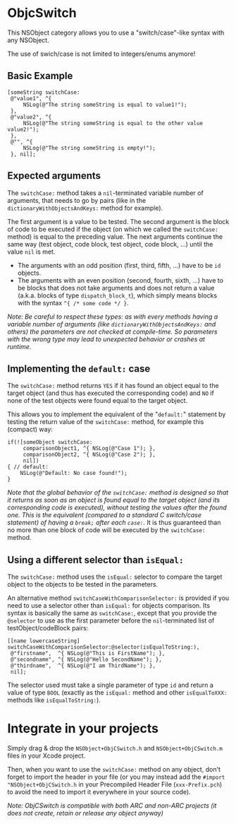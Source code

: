 ObjcSwitch
==========

This NSObject category allows you to use a "switch/case"-like syntax with any NSObject.

The use of swich/case is not limited to integers/enums anymore!


## Basic Example

    [someString switchCase:
     @"value1", ^{
         NSLog(@"The string someString is equal to value1!");
     },
     @"value2", ^{
         NSLog(@"The string someString is equal to the other value value2!");
     },
     @"", ^{
         NSLog(@"The string someString is empty!");
     }, nil];

## Expected arguments

The `switchCase:` method takes a `nil`-terminated variable number of arguments,
  that needs to go by pairs (like in the `dictionaryWithObjectsAndKeys:` method for example).

The first argument is a value to be tested. The second argument
  is the block of code to be executed if the object
  (on which we called the `switchCase:` method) is equal to the preceding value.
The next arguments continue the same way (test object, code block, test object, code block, ...)
  until the value `nil` is met.

* The arguments with an odd position (first, third, fifth, ...) have to be `id` objects.
* The arguments with an even position (second, fourth, sixth, ...) have to be blocks
    that does not take arguments and does not return a value (a.k.a. blocks of type `dispatch_block_t`),
    which simply means blocks with the syntax `^{ /* some code */ }`.

_Note: Be careful to respect these types: as with every methods having a variable number of arguments
  (like `dictionaryWithObjectsAndKeys:` and others) the parameters are not checked at compile-time.
  So parameters with the wrong type may lead to unexpected behavior or crashes at runtime._


## Implementing the `default:` case

The `switchCase:` method returns `YES` if it has found an object equal to the target object
  (and thus has executed the corresponding code) and `NO` if none of the test objects were found
  equal to the target object.
  
This allows you to implement the equivalent of the "`default:`" statement by testing the return
  value of the `switchCase:` method, for example this (compact) way:
  
    if(![someObject switchCase:
         comparisonObject1, ^{ NSLog(@"Case 1"); },
         comparisonObject2, ^{ NSLog(@"Case 2"); },
         nil])
    { // default: 
        NSLog(@"Default: No case found!");
    }


_Note that the global behavior of the `switchCase:` method is designed so that it returns as soon as
  an object is found equal to the target object (and its corresponding code is executed),
  without testing the values after the found one._
_This is the equivalent (compared to a standard C switch/case statement) of having a `break;` after each `case:`._
It is thus guaranteed than no more than one block of code will be executed by the `switchCase:` method.

## Using a different selector than `isEqual:`

The `switchCase:` method uses the `isEqual:` selector to compare the target object to
  the objects to be tested in the parameters.

An alternative method `switchCaseWithComparisonSelector:` is provided if you need
  to use a selector other than `isEqual:` for objects comparison.
Its syntax is basically the same as `switchCase:`, except that you provide the `@selector`
  to use as the first parameter before the `nil`-terminated list of testObject/codeBlock pairs:
  
    [[name lowercaseString] switchCaseWithComparisonSelector:@selector(isEqualToString:),
     @"firstname",  ^{ NSLog(@"This is FirstName"); },
     @"secondname", ^{ NSLog(@"Hello SecondName"); },
     @"thirdname",  ^{ NSLog(@"I am ThirdName"); },
     nil];

The selector used must take a single parameter of type `id` and return a value of type `BOOL`
  (exactly as the `isEqual:` method and other `isEqualToXXX:` methods like `isEqualToString:`).


# Integrate in your projects

Simply drag & drop the `NSObject+ObjCSwitch.h` and `NSObject+ObjCSwitch.m` files in your Xcode project.

Then, when you want to use the `switchCase:` method on any object, don't forget to import the header
  in your file (or you may instead add the `#import "NSObject+ObjCSwitch.h` in your
  Precompiled Header File (`xxx-Prefix.pch`) to avoid the need to import it everywhere in your source code).


_Note: ObjCSwitch is compatible with both ARC and non-ARC projects (it does not create, retain or release any object anyway)_
